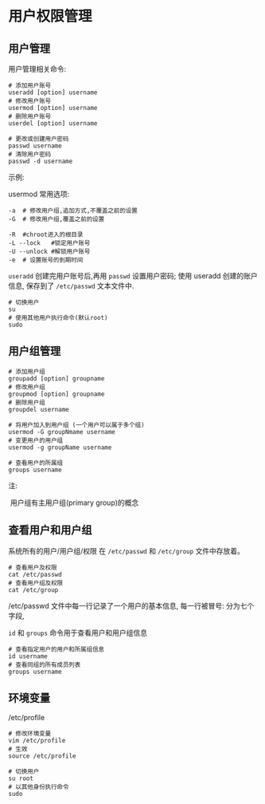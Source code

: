 # 用户权限管理



## 用户管理

用户管理相关命令:

```shell
# 添加用户账号
useradd [option] username
# 修改用户账号
usermod [option] username
# 删除用户账号
userdel [option] username

# 更改或创建用户密码
passwd username
# 清除用户密码
passwd -d username
```

示例:

usermod 常用选项:

```shell
-a  # 修改用户组,追加方式,不覆盖之前的设置
-G 	# 修改用户组,覆盖之前的设置

-R	#chroot进入的根目录
-L --lock 	#锁定用户账号
-U --unlock #解锁用户账号
-e	# 设置账号的到期时间
```

`useradd` 创建完用户账号后,再用 `passwd` 设置用户密码; 使用 useradd 创建的账户信息, 保存到了 `/etc/passwd` 文本文件中.



```shell
# 切换用户
su
# 使用其他用户执行命令(默认root)
sudo

```



## 用户组管理



```shell
# 添加用户组
groupadd [option] groupname
# 修改用户组
groupmod [option] groupname
# 删除用户组
groupdel username

# 将用户加入到用户组 (一个用户可以属于多个组)
usermod -G groupNmame username
# 变更用户的用户组
usermod -g groupName username

# 查看用户的所属组
groups username
```

注:

​	用户组有主用户组(primary group)的概念

## 查看用户和用户组

系统所有的用户/用户组/权限 在 `/etc/passwd` 和 `/etc/group` 文件中存放着。

```shell
# 查看用户及权限
cat /etc/passwd
# 查看用户组及权限
cat /etc/group
```

/etc/passwd 文件中每一行记录了一个用户的基本信息, 每一行被冒号: 分为七个字段,





 `id` 和 `groups` 命令用于查看用户和用户组信息

```shell
# 查看指定用户的用户和所属组信息
id username
# 查看同组的所有成员列表
groups username
```



## 环境变量

/etc/profile

```shell
# 修改环境变量
vim /etc/profile
# 生效
source /etc/profile

# 切换用户
su root
# 以其他身份执行命令
sudo 
```

